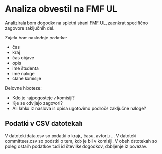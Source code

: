 # Analiza obvestil na FMF UL

Analizirala bom dogodke na spletni strani [FMF UL](https://www.fmf.uni-lj.si/sl/obvestila/), zaenkrat specifično zagovore zaključnih del.

Zajela bom naslednje podatke:
* čas
* kraj
* čas objave
* opis
* ime študenta
* ime naloge
* člane komisije

Delovne hipoteze:
* Kdo je najpogosteje v komisiji?
* Kje se odvijajo zagovori?
* Ali lahko iz naslova in opisa ugotovimo področe zaključne naloge?

## Podatki v CSV datotekah

V datoteki data.csv so podatki o kraju, času, avtorju ...
V datoteki committees.csv so podatki o tem, kdo je bil v komisiji.
V obeh datotekah so poleg ostalih podatkov tudi id številke dogodkov, dobljenje iz povezav.
